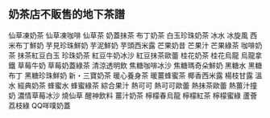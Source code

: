 ## 奶茶店不販售的地下茶譜
仙草凍奶茶
仙草凍咖啡
仙草茶
奶蓋抹茶
布丁奶茶
白玉珍珠奶茶
冰水
冰旋風
西米布丁鮮奶
芋見珍珠鮮奶
芋泥鮮奶
芋頭西米露
芒果奶昔
芒果汁
芒果綠茶
咖啡奶茶
抹茶紅豆白玉
珍珠奶茶
紅豆牛奶冰沙
紅豆抹茶歐蕾
桂花奶茶
桂花烏龍
烏龍拿鐵
草莓牛奶
草莓奶蓋綠茶
清涼透明飲
焦糖咖啡冰沙
焦糖瑪奇朵鮮奶
黑糖水
黑糖布丁
黑糖珍珠鮮奶
新・三寶奶茶
暖心養身茶
暖薑蜂蜜茶
椰香西米露
楊枝甘露
溫水
經典奶茶
蜂蜜水
蜂蜜綠茶
綜合果汁
熱可可
熱可可歐蕾
熱抹茶歐蕾
熱薑汁撞奶
濃情草莓冰沙
燒仙草
醒神飲料
薑汁奶茶
檸檬春烏龍
檸檬紅茶
檸檬蜜綠
蘆薈荔枝綠
QQ咩噗奶蓋